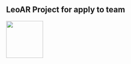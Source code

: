 ## LeoAR Project for apply to team

<img src="https://www.leoapp.com/assets/logo-9babf19b28686de2d9d976553b9f5240a3da5630ff71b35e959dddf7852acdf3.png" width="100px" height="100px">
